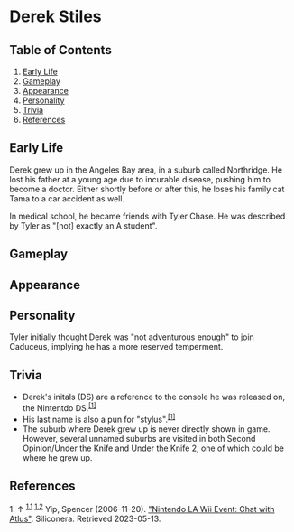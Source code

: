 # Derek Stiles

## Table of Contents
1. [Early Life](#Early_Life)
2. [Gameplay](#Gameplay)
3. [Appearance](#Appearance)
4. [Personality](#Personality)
5. [Trivia](#Trivia)
6. [References](#References)

## <a id="Early_Life"></a>Early Life
Derek grew up in the Angeles Bay area, in a suburb called Northridge. He lost his father at a young age due to incurable disease, pushing him to become a doctor. Either shortly before or after this, he loses his family cat Tama to a car accident as well.

In medical school, he became friends with Tyler Chase. He was described by Tyler as "[not] exactly an A student".

## <a id="Gameplay"></a>Gameplay

## <a id="Appearance"></a>Appearance 

## <a id="Personality"></a>Personality

Tyler initially thought Derek was "not adventurous enough" to join Caduceus, implying he has a more reserved temperment.

## <a id="Trivia"></a>Trivia

* Derek's initals (DS) are a reference to the console he was released on, the Nintentdo DS.<sup><a id="1.1"></a>[[1]](#cite_note-1)</sup>
* His last name is also a pun for "stylus".<sup><a id="1.2"></a>[[1]](#cite_note-1)</sup>
* The suburb where Derek grew up is never directly shown in game. However, several unnamed suburbs are visited in both Second Opinion/Under the Knife and Under the Knife 2, one of which could be where he grew up.

## <a id="References"></a>References

<a id="cite_note-1"></a>1. ↑ <sup> [1.1](#cite_ref_1.1) [1.2](#cite_ref_1.2)</sup> Yip, Spencer (2006-11-20). ["Nintendo LA Wii Event: Chat with Atlus"](https://www.siliconera.com/nintendo-la-wii-event-chat-with-atlus/). Siliconera. Retrieved 2023-05-13.
